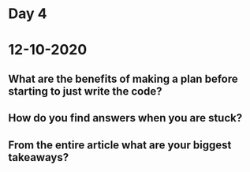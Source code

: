 # Day 4
# __12-10-2020__
## What are the benefits of making a plan before starting to just write the code?
## How do you find answers when you are stuck?
## From the entire article what are your biggest takeaways?